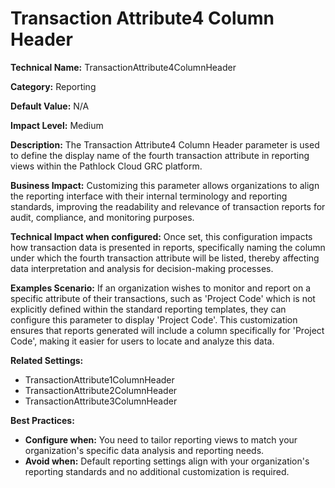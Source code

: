 # Transaction Attribute4 Column Header

**Technical Name:** TransactionAttribute4ColumnHeader

**Category:** Reporting

**Default Value:** N/A

**Impact Level:** Medium

**Description:** The Transaction Attribute4 Column Header parameter is used to define the display name of the fourth transaction attribute in reporting views within the Pathlock Cloud GRC platform.

**Business Impact:** Customizing this parameter allows organizations to align the reporting interface with their internal terminology and reporting standards, improving the readability and relevance of transaction reports for audit, compliance, and monitoring purposes.

**Technical Impact when configured:** Once set, this configuration impacts how transaction data is presented in reports, specifically naming the column under which the fourth transaction attribute will be listed, thereby affecting data interpretation and analysis for decision-making processes.

**Examples Scenario:** If an organization wishes to monitor and report on a specific attribute of their transactions, such as 'Project Code' which is not explicitly defined within the standard reporting templates, they can configure this parameter to display 'Project Code'. This customization ensures that reports generated will include a column specifically for 'Project Code', making it easier for users to locate and analyze this data.

**Related Settings:** 

- TransactionAttribute1ColumnHeader
- TransactionAttribute2ColumnHeader
- TransactionAttribute3ColumnHeader

**Best Practices:** 

- **Configure when:** You need to tailor reporting views to match your organization's specific data analysis and reporting needs.
- **Avoid when:** Default reporting settings align with your organization's reporting standards and no additional customization is required.
